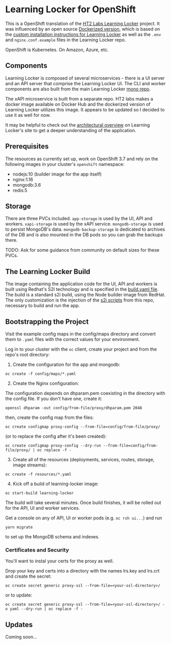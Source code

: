 
# Learning Locker for OpenShift 

This is a OpenShift translation of the [HT2 Labs Learning
Locker](https://www.ht2labs.com/learning-locker/) project. It was
influenced by an open source [Dockerized
version](https://github.com/michzimny/learninglocker2-docker), which is
based on the [custom installation instructions for Learning
Locker](http://docs.learninglocker.net/guides-custom-installation/) as
well as the `.env` and `nginx.conf.example` files in the Learning
Locker repo.

OpenShift is Kubernetes. On Amazon, Azure, etc.

## Components

Learning Locker is composed of several microservices - there is a UI
server and an API server that comprise the Learning Locker UI. The CLI
and worker components are also built from the main Learning Locker [mono
repo](https://github.com/LearningLocker/learninglocker). 

The xAPI microservice is built from a separate repo. HT2 labs makes
a docker image available on Docker Hub and the dockerized version of
Learning Locker utilizes this image. It appears to be updated so I
decided to use it as well for now.

It may be helpful to check out the [architectural
overview](http://docs.learninglocker.net/overview-architecture/) on
Learning Locker's site to get a deeper understanding of the application.

## Prerequisites

The resources as currently set up, work on OpenShift 3.7 and rely on
the following images in your cluster's `openshift` namespace:

* nodejs:10 (builder image for the app itself)
* nginx:1.16
* mongodb:3.6
* redis:5

## Storage

There are three PVCs included. `app-storage` is used by the UI, API and
workers. `xapi-storage` is used by the xAPI service. `mongodb-storage`
is used to persist MongoDB's data. `mongodb-backup-storage` is
dedicated to archives of the DB and is also mounted in the DB pods so
you can grab the backups there. 

TODO: Ask for some guidance from community on default sizes for these PVCs.

## The Learning Locker Build

The image containing the application code for the UI, API and workers
is built using Redhat's S2I technology and is specified in the [build.yaml
file](resources/build.yaml). The build is a standard s2i build, using
the Node builder image from RedHat. The only customization is the
injection of the [s2i scripts](s2i) from this repo, necessary to build
and run the app.

## Bootstrapping the Project

Visit the example config maps in the config/maps directory and convert
them to `.yaml` files with the correct values for your environment.

Log in to your cluster with the `oc` client, create your project and
from the repo's root directory:

1. Create the configuration for the app and mongodb:

`oc create -f config/maps/*.yaml`

2. Create the Nginx configuration:

The configuration depends on dhparam.pem coexisting in the directory
with the config file. If you don't have one, create it:

`openssl dhparam -out config/from-file/proxy/dhparam.pem 2048`

then, create the config map from the files:

`oc create configmap proxy-config --from-file=config/from-file/proxy/`

(or to replace the config after it's been created):

`oc create configmap proxy-config --dry-run --from-file=config/from-file/proxy/ | oc replace -f -`

3. Create all of the resources (deployments, services, routes,
storage, image streams):

`oc create -f resources/*.yaml`
        
4. Kick off a build of learning-locker image:

`oc start-build learning-locker`

The build will take several minutes. Once build finishes, it will be
rolled out for the API, UI and worker services.

Get a console on any of API, UI or worker pods (e.g. `oc rsh ui...`) and run

`yarn migrate`

to set up the MongoDB schema and indexes.


### Certificates and Security

You'll want to instal your certs for the proxy as well.

Drop your key and certs into a directory with the names lrs.key and
lrs.crt and create the secret:

`oc create secret generic proxy-ssl --from-file=<your-ssl-directory>/ `

or to update:

`oc create secret generic proxy-ssl --from-file=<your-ssl-directory>/ -o yaml --dry-run | oc replace -f -`

## Updates

Coming soon...
